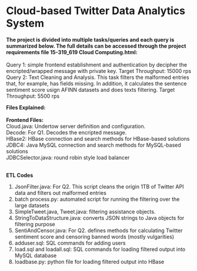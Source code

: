 <h1>Cloud-based Twitter Data Analytics System</h1>
<p>
<b>The project is divided into multiple tasks/queries and each query is summarized below. The full details can be accessed through the project requirements file 15-319_619 Cloud Computing.html:</b><br><br> 
Query 1: simple frontend establishment and authentication by decipher the encripted/wrapped message with private key. Target Throughput: 15000 rps<br>
Query 2: Text Cleaning and Analysis. This task filters the malformed entries that, for example, has fields missing. In addition, it calculates the sentence sentiment score usign AFINN datasets and does texts filtering. Target Throughput: 5500 rps<br>

<b>Files Explained:</b> <br><br>
<b>Frontend Files: </b><br>
Cloud.java: Undertow server definition and configuration.<br>
Decode: For Q1. Decodes the encripted message.<br>
HBase2: HBase connection and search methods for HBase-based solutions<br>
JDBC4: Java MySQL connection and search methods for MySQL-based solutions<br>
JDBCSelector.java: round robin style load balancer<br><br>

<b>ETL Codes</b><br>
1. JsonFilter.java: For Q2. This script cleans the origin 1TB of Twitter API data and filters out malformed entries<br>
2. batch process.py: automated script for running the filtering over the large datasets<br>
3. SimpleTweet.java, Tweet.java: filtering assistance objects. <br>
4. StringToDataStructure.java: converts JSON strings to Java objects for filtering purpose<br>
5. SentiAndCensor.java: For Q2. defines methods for calculating Twitter sentiment score and censoring banned words (mostly vulgarities)<br>
6. adduser.sql: SQL commands for adding users<br>
7. load.sql and loadall.sql: SQL commands for loading filtered output into MySQL database<br>
8. loadbase.py: python file for loading filtered output into HBase<br><br>



</p>
